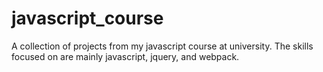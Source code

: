# javascript_course

A collection of projects from my javascript course at university.
The skills focused on are mainly javascript, jquery, and webpack.
